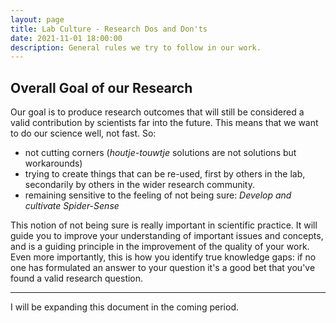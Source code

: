 ```yaml
---
layout: page
title: Lab Culture - Research Dos and Don'ts
date: 2021-11-01 18:00:00
description: General rules we try to follow in our work.
---
```



## Overall Goal of our Research

Our goal is to produce research outcomes that will still be considered a valid contribution by scientists far into the future. This means that we want to do our science well, not fast. So:
- not cutting corners (*houtje-touwtje* solutions are not solutions but workarounds)
- trying to create things that can be re-used, first by others in the lab, secondarily by others in the wider research community. 
- remaining sensitive to the feeling of not being sure: *Develop and cultivate Spider-Sense*

This notion of not being sure is really important in scientific practice. It will guide you to improve your understanding of important issues and concepts, and is a guiding principle in the improvement of the quality of your work. Even more importantly, this is how you identify true knowledge gaps: if no one has formulated an answer to your question it's a good bet that you've found a valid research question. 

<hr/>

I will be expanding this document in the coming period. 
<!-- 
## The Lab community

This document is based on Wei Ji Ma's Statement on lab culture and expectations, which can be found [here](https://docs.google.com/document/d/1f6foaCkHiCkPKjO0gdKkkdm2dn1EKn5xRKZv-Ut5Dg4/edit?usp=sharing). It describes our lab culture and the expectations we can have of one another in the lab. What's below is mostly a copy of the linked google doc (the example is just that good), but with edits where applicable. 

### Lab culture

We strive for a welcoming space where people can bring their whole selves to work. Everyone in the lab should be kind, respectful, and supportive of each other.
- I see the work we do as collective. In the lab, we never compete with each other, but we try to lift each other up. I also think this is a good attitude in the broader scientific community, but it is sometimes hard to not get carried away by the many competitive elements of scientific careers.
- I expect everyone to participate in the lab’s academic events (lab meeting, interest group meetings, external presentations by lab members) to the best of their ability. Participation is not just attending but also paying attention and in internal events, asking questions and commenting.
- Show interest in and learn about your lab colleagues’ work. This can be done informally, such as stopping by someone’s desk and asking them what they are up to. This will also benefit yourself. 
- I value open and direct communication. Please feel free to disagree with me at any time, and to bring up when you think that things I do are problematic. -->

